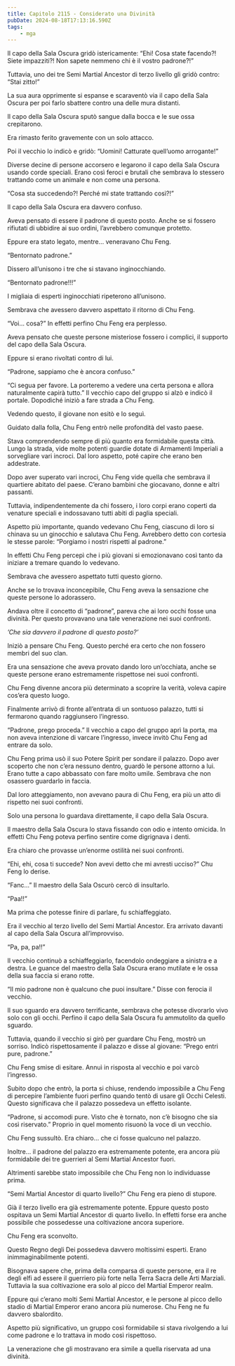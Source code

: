 ```yaml
---
title: Capitolo 2115 - Considerato una Divinità
pubDate: 2024-08-18T17:13:16.590Z
tags:
    - mga
---
```





Il capo della Sala Oscura gridò istericamente: “Ehi! Cosa state facendo?! Siete impazziti?! Non sapete nemmeno chi è il vostro padrone?!”


Tuttavia, uno dei tre Semi Martial Ancestor di terzo livello gli gridò contro: “Stai zitto!”


La sua aura opprimente si espanse e scaraventò via il capo della Sala Oscura per poi farlo sbattere contro una delle mura distanti.


Il capo della Sala Oscura sputò sangue dalla bocca e le sue ossa crepitarono.


Era rimasto ferito gravemente con un solo attacco.


Poi il vecchio lo indicò e gridò: “Uomini! Catturate quell’uomo arrogante!”


Diverse decine di persone accorsero e legarono il capo della Sala Oscura usando corde speciali. Erano così feroci e brutali che sembrava lo stessero trattando come un animale e non come una persona.

“Cosa sta succedendo?! Perché mi state trattando così?!”


Il capo della Sala Oscura era davvero confuso.

Aveva pensato di essere il padrone di questo posto. Anche se si fossero rifiutati di ubbidire ai suo ordini, l’avrebbero comunque protetto.

Eppure era stato legato, mentre… veneravano Chu Feng.


“Bentornato padrone.”


Dissero all’unisono i tre che si stavano inginocchiando.


“Bentornato padrone!!!”


I migliaia di esperti inginocchiati ripeterono all’unisono.


Sembrava che avessero davvero aspettato il ritorno di Chu Feng.


“Voi… cosa?” In effetti perfino Chu Feng era perplesso.


Aveva pensato che queste persone misteriose fossero i complici, il supporto del capo della Sala Oscura.


Eppure si erano rivoltati contro di lui.


“Padrone, sappiamo che è ancora confuso.”

“Ci segua per favore. La porteremo a vedere una certa persona e allora naturalmente capirà tutto.” Il vecchio capo del gruppo si alzò e indicò il portale. Dopodiché iniziò a fare strada a Chu Feng.


Vedendo questo, il giovane non esitò e lo seguì.


Guidato dalla folla, Chu Feng entrò nelle profondità del vasto paese.


Stava comprendendo sempre di più quanto era formidabile questa città. Lungo la strada, vide molte potenti guardie dotate di Armamenti Imperiali a sorvegliare vari incroci. Dal loro aspetto, poté capire che erano ben addestrate.


Dopo aver superato vari incroci, Chu Feng vide quella che sembrava il quartiere abitato del paese. C’erano bambini che giocavano, donne e altri passanti.


Tuttavia, indipendentemente da chi fossero, i loro corpi erano coperti da venature speciali e indossavano tutti abiti di paglia speciali.


Aspetto più importante, quando vedevano Chu Feng, ciascuno di loro si chinava su un ginocchio e salutava Chu Feng. Avrebbero detto con cortesia le stesse parole: “Porgiamo i nostri rispetti al padrone.”


In effetti Chu Feng percepì che i più giovani si emozionavano così tanto da iniziare a tremare quando lo vedevano.

Sembrava che avessero aspettato tutti questo giorno.


Anche se lo trovava inconcepibile, Chu Feng aveva la sensazione che queste persone lo adorassero.


Andava oltre il concetto di “padrone”, pareva che ai loro occhi fosse una divinità. Per questo provavano una tale venerazione nei suoi confronti.


<em>’Che sia davvero il padrone di questo posto?’</em>


Iniziò a pensare Chu Feng. Questo perché era certo che non fossero membri del suo clan.


Era una sensazione che aveva provato dando loro un’occhiata, anche se queste persone erano estremamente rispettose nei suoi confronti.


Chu Feng divenne ancora più determinato a scoprire la verità, voleva capire cos’era questo luogo.


Finalmente arrivò di fronte all’entrata di un sontuoso palazzo, tutti si fermarono quando raggiunsero l’ingresso.


“Padrone, prego proceda.” Il vecchio a capo del gruppo aprì la porta, ma non aveva intenzione di varcare l’ingresso, invece invitò Chu Feng ad entrare da solo.


Chu Feng prima usò il suo Potere Spirit per sondare il palazzo. Dopo aver scoperto che non c’era nessuno dentro, guardò le persone attorno a lui. Erano tutte a capo abbassato con fare molto umile. Sembrava che non osassero guardarlo in faccia.


Dal loro atteggiamento, non avevano paura di Chu Feng, era più un atto di rispetto nei suoi confronti.


Solo una persona lo guardava direttamente, il capo della Sala Oscura.


Il maestro della Sala Oscura lo stava fissando con odio e intento omicida. In effetti Chu Feng poteva perfino sentire come digrignava i denti.


Era chiaro che provasse un’enorme ostilità nei suoi confronti.


“Ehi, ehi, cosa ti succede? Non avevi detto che mi avresti ucciso?” Chu Feng lo derise.


“Fanc…” Il maestro della Sala Oscurò cercò di insultarlo.


“Paa!!”


Ma prima che potesse finire di parlare, fu schiaffeggiato.


Era il vecchio al terzo livello del Semi Martial Ancestor. Era arrivato davanti al capo della Sala Oscura all’improvviso.

“Pa, pa, pa!!”


Il vecchio continuò a schiaffeggiarlo, facendolo ondeggiare a sinistra e a destra. Le guance del maestro della Sala Oscura erano mutilate e le ossa della sua faccia si erano rotte.

“Il mio padrone non è qualcuno che puoi insultare.” Disse con ferocia il vecchio.


Il suo sguardo era davvero terrificante, sembrava che potesse divorarlo vivo solo con gli occhi. Perfino il capo della Sala Oscura fu ammutolito da quello sguardo.


Tuttavia, quando il vecchio si girò per guardare Chu Feng, mostrò un sorriso. Indicò rispettosamente il palazzo e disse al giovane: “Prego entri pure, padrone.”


Chu Feng smise di esitare. Annuì in risposta al vecchio e poi varcò l’ingresso.

Subito dopo che entrò, la porta si chiuse, rendendo impossibile a Chu Feng di percepire l’ambiente fuori perfino quando tentò di usare gli Occhi Celesti. Questo significava che il palazzo possedeva un effetto isolante.

“Padrone, si accomodi pure. Visto che è tornato, non c’è bisogno che sia così riservato.” Proprio in quel momento risuonò la voce di un vecchio.


Chu Feng sussultò. Era chiaro… che ci fosse qualcuno nel palazzo.

Inoltre… il padrone del palazzo era estremamente potente, era ancora più formidabile dei tre guerrieri al Semi Martial Ancestor fuori.


Altrimenti sarebbe stato impossibile che Chu Feng non lo individuasse prima.

“Semi Martial Ancestor di quarto livello?” Chu Feng era pieno di stupore.


Già il terzo livello era già estremamente potente. Eppure questo posto ospitava un Semi Martial Ancestor di quarto livello. In effetti forse era anche possibile che possedesse una coltivazione ancora superiore.


Chu Feng era sconvolto.


Questo Regno degli Dei possedeva davvero moltissimi esperti. Erano inimmaginabilmente potenti.


Bisognava sapere che, prima della comparsa di queste persone, era il re degli elfi ad essere il guerriero più forte nella Terra Sacra delle Arti Marziali. Tuttavia la sua coltivazione era solo al picco del Martial Emperor realm.


Eppure qui c’erano molti Semi Martial Ancestor, e le persone al picco dello stadio di Martial Emperor erano ancora più numerose. Chu Feng ne fu davvero sbalordito.


Aspetto più significativo, un gruppo così formidabile si stava rivolgendo a lui come padrone e lo trattava in modo così rispettoso.


La venerazione che gli mostravano era simile a quella riservata ad una divinità.

